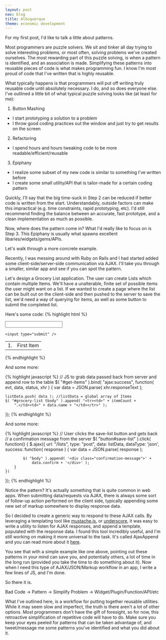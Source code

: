 ```yaml
---
layout: post
nav: blog
title: Albuquerque
theme: economic development
---
```


For my first post, I'd like to talk a little about patterns.

Most programmers are puzzle solvers. We sit and tinker all day trying to solve interesting
problems, or most often, solving problems we've created ourselves. The most rewarding part of this puzzle solving,
is when a pattern is identified, and an association is made. Simplifying these patterns into reusable pieces of code
is what makes programming fun. I know I'm most proud of code that I've written that is highly reusable.

What typically happens is that programmers will put off writing truly reusable code until absolutely necessary. I do,
and so does everyone else. I've outlined a little bit of what typical puzzle solving looks like (at least for me):


1. Button Mashing
  - I start prototyping a solution to a problem
  - I throw good coding practices out the window and just try to get results on the screen
2. Refactoring
  - I spend hours and hours tweaking code to be more readable/efficient/reusable
3. Epiphany
  - I realize some subset of my new code is similar to something I've written before
  - I create some small utility/API that is tailor-made for a certain coding pattern

Quickly, I'll say that the big time-suck in Step 2 can be reduced if better code is written from the start.
Understandably, outside factors can make this impractical (e.g. time constraints, rapid prototyping, etc).
I'd still recommend finding the balance between an accurate, fast prototype, and a clean implementation as much as possible.

Now, where does the pattern come in? What I'd really like to focus on is Step 3. This Epiphany is usually what spawns excellent
libaries/widgets/gems/APIs.

Let's walk through a more concrete example.

Recently, I was messing around with Ruby on Rails and I had started added some client-side/server-side communication
via AJAX. I'll take you through a smaller, similar app and see if you can spot the pattern.

Let's design a Grocery List application. The user can create Lists which contain multiple Items.
We'll have a unalterable, finite set of possible items the user might want on a list.
If we wanted to create a page where the list can be built out on the client-side and then pushed to the server to save the list,
we'd need a way of querying for items, as well as some button to submit the completed list.

Here's some code:
{% highlight html %}
<!-- Submit this form with the name of the item to get back data from server -->
<form id="get-items" action="/items" method="get" data-remote="true">
    <input type="text" name="items[name]" />

    <input type="submit" />
</form>
<table id="grocery-list">
    <tbody>
        <tr>
            <td>1.</td>
            <td>First Item</td>
        </tr>
        <!-- Add new row here with the new item -->
    </tbody>
</table>
{% endhighlight %}

And some more:

{% highlight javascript %}
// JS to grab data passed back from server and append row to the table
$( "#get-items" ).bind( "ajax:success", function( evt, data, status, xhr ) {
    var data = JSON.parse( xhr.responseText );

    listData.push( data ); //listData = global array of Items
    $( "#grocery-list tbody" ).append( "<tr><td>" + itemCount +
        ".</td><td>" + data.name + "</td></tr>" );
});
{% endhighlight %}

And some more:

{% highlight javascript %}
// User clicks the save-list button and gets back
// a confirmation message from the server
$( "button#save-list" ).click( function() {
    $.ajax({
        url: "/lists",
        type: "post",
        data: listData,
        dataType: 'json',
        success: function( response ) {
            var data = JSON.parse( response );

            $( "body" ).append( '<div class="confirmation-message">' +
                data.confirm + '</div>' );
        }
    })
});
{% endhighlight %}

Notice the pattern? It's actually something that is quite common in web apps. When submitting data/requests via AJAX,
there is always some sort of follow-up action performed on the client side, typically appending some new set of markup
somewhere to display response data.

So I decided to create a generic way to respond to these AJAX calls. By leveraging a templating tool like
[mustache.js](http://mustache.github.com/), or
[underscore](http://underscorejs.org/#template), it was easy to write a utility to listen
for AJAX responses, and append a template, populated with the response data.
I found this tool incredibly useful, and I'm still working on making it
more universal to the task. It's called AjaxAppend and you can read more
about it [here](/projects/ajaxappend).

You see that with a simple example like one above, pointing out these patterns in your mind can save you, and potentially others,
a lot of time in the long run (provided you take the time to do something about it).
Now when I need this type of AJAX/JSON/Markup workflow in an app, I write a few lines of JS, and I'm done.

So there it is.

Bad Code -> Pattern -> Simplify Problem -> Widget/Plugin/Function/API/etc

What I've outlined here, is a workflow for putting together reusable utilities. While it may seem slow and imperfect,
the truth is there aren't a lot of other options. Most programmers don't have the gift of foresight, so for now, this retroactive
simplification of repetitive code will have to do. Make sure you keep your eyes peeled for patterns that can be taken advantage of,
and tweet/message me some patterns you've identified and what you did about it.
